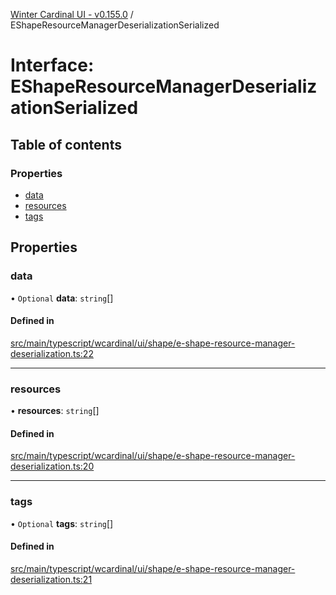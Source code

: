 [Winter Cardinal UI - v0.155.0](../index.md) / EShapeResourceManagerDeserializationSerialized

# Interface: EShapeResourceManagerDeserializationSerialized

## Table of contents

### Properties

- [data](EShapeResourceManagerDeserializationSerialized.md#data)
- [resources](EShapeResourceManagerDeserializationSerialized.md#resources)
- [tags](EShapeResourceManagerDeserializationSerialized.md#tags)

## Properties

### data

• `Optional` **data**: `string`[]

#### Defined in

[src/main/typescript/wcardinal/ui/shape/e-shape-resource-manager-deserialization.ts:22](https://github.com/winter-cardinal/winter-cardinal-ui/blob/v0.155.0/src/main/typescript/wcardinal/ui/shape/e-shape-resource-manager-deserialization.ts#L22)

___

### resources

• **resources**: `string`[]

#### Defined in

[src/main/typescript/wcardinal/ui/shape/e-shape-resource-manager-deserialization.ts:20](https://github.com/winter-cardinal/winter-cardinal-ui/blob/v0.155.0/src/main/typescript/wcardinal/ui/shape/e-shape-resource-manager-deserialization.ts#L20)

___

### tags

• `Optional` **tags**: `string`[]

#### Defined in

[src/main/typescript/wcardinal/ui/shape/e-shape-resource-manager-deserialization.ts:21](https://github.com/winter-cardinal/winter-cardinal-ui/blob/v0.155.0/src/main/typescript/wcardinal/ui/shape/e-shape-resource-manager-deserialization.ts#L21)

